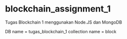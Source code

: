 # blockchain_assignment_1
Tugas Blockchain 1 menggunakan Node.JS dan MongoDB

DB name = tugas_blockchain_1
collection name = block

